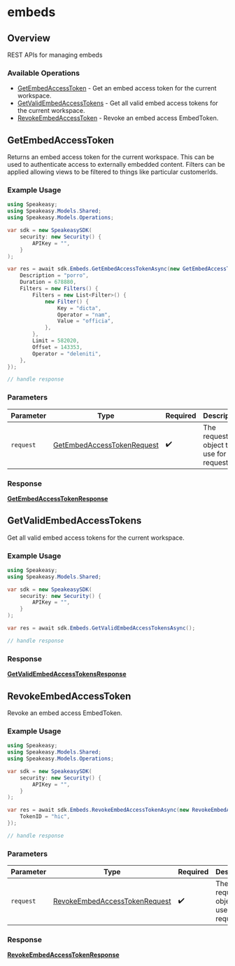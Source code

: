 # embeds

## Overview

REST APIs for managing embeds

### Available Operations

* [GetEmbedAccessToken](#getembedaccesstoken) - Get an embed access token for the current workspace.
* [GetValidEmbedAccessTokens](#getvalidembedaccesstokens) - Get all valid embed access tokens for the current workspace.
* [RevokeEmbedAccessToken](#revokeembedaccesstoken) - Revoke an embed access EmbedToken.

## GetEmbedAccessToken

Returns an embed access token for the current workspace. This can be used to authenticate access to externally embedded content.
Filters can be applied allowing views to be filtered to things like particular customerIds.

### Example Usage

```csharp
using Speakeasy;
using Speakeasy.Models.Shared;
using Speakeasy.Models.Operations;

var sdk = new SpeakeasySDK(
    security: new Security() {
        APIKey = "",
    }
);

var res = await sdk.Embeds.GetEmbedAccessTokenAsync(new GetEmbedAccessTokenRequest() {
    Description = "porro",
    Duration = 678880,
    Filters = new Filters() {
        Filters = new List<Filter>() {
            new Filter() {
                Key = "dicta",
                Operator = "nam",
                Value = "officia",
            },
        },
        Limit = 582020,
        Offset = 143353,
        Operator = "deleniti",
    },
});

// handle response
```

### Parameters

| Parameter                                                                           | Type                                                                                | Required                                                                            | Description                                                                         |
| ----------------------------------------------------------------------------------- | ----------------------------------------------------------------------------------- | ----------------------------------------------------------------------------------- | ----------------------------------------------------------------------------------- |
| `request`                                                                           | [GetEmbedAccessTokenRequest](../../models/operations/GetEmbedAccessTokenRequest.md) | :heavy_check_mark:                                                                  | The request object to use for the request.                                          |


### Response

**[GetEmbedAccessTokenResponse](../../models/operations/GetEmbedAccessTokenResponse.md)**


## GetValidEmbedAccessTokens

Get all valid embed access tokens for the current workspace.

### Example Usage

```csharp
using Speakeasy;
using Speakeasy.Models.Shared;

var sdk = new SpeakeasySDK(
    security: new Security() {
        APIKey = "",
    }
);

var res = await sdk.Embeds.GetValidEmbedAccessTokensAsync();

// handle response
```


### Response

**[GetValidEmbedAccessTokensResponse](../../models/operations/GetValidEmbedAccessTokensResponse.md)**


## RevokeEmbedAccessToken

Revoke an embed access EmbedToken.

### Example Usage

```csharp
using Speakeasy;
using Speakeasy.Models.Shared;
using Speakeasy.Models.Operations;

var sdk = new SpeakeasySDK(
    security: new Security() {
        APIKey = "",
    }
);

var res = await sdk.Embeds.RevokeEmbedAccessTokenAsync(new RevokeEmbedAccessTokenRequest() {
    TokenID = "hic",
});

// handle response
```

### Parameters

| Parameter                                                                                 | Type                                                                                      | Required                                                                                  | Description                                                                               |
| ----------------------------------------------------------------------------------------- | ----------------------------------------------------------------------------------------- | ----------------------------------------------------------------------------------------- | ----------------------------------------------------------------------------------------- |
| `request`                                                                                 | [RevokeEmbedAccessTokenRequest](../../models/operations/RevokeEmbedAccessTokenRequest.md) | :heavy_check_mark:                                                                        | The request object to use for the request.                                                |


### Response

**[RevokeEmbedAccessTokenResponse](../../models/operations/RevokeEmbedAccessTokenResponse.md)**

